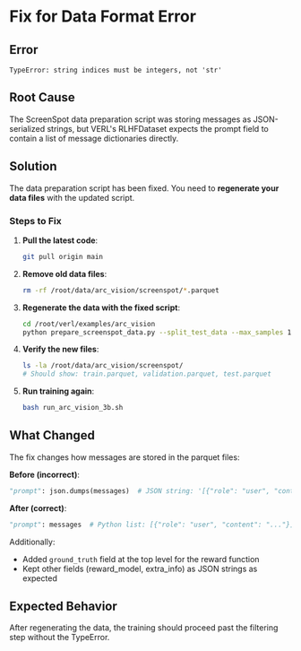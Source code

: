 # Fix for Data Format Error

## Error
```
TypeError: string indices must be integers, not 'str'
```

## Root Cause
The ScreenSpot data preparation script was storing messages as JSON-serialized strings, but VERL's RLHFDataset expects the prompt field to contain a list of message dictionaries directly.

## Solution

The data preparation script has been fixed. You need to **regenerate your data files** with the updated script.

### Steps to Fix

1. **Pull the latest code**:
   ```bash
   git pull origin main
   ```

2. **Remove old data files**:
   ```bash
   rm -rf /root/data/arc_vision/screenspot/*.parquet
   ```

3. **Regenerate the data with the fixed script**:
   ```bash
   cd /root/verl/examples/arc_vision
   python prepare_screenspot_data.py --split_test_data --max_samples 1200
   ```

4. **Verify the new files**:
   ```bash
   ls -la /root/data/arc_vision/screenspot/
   # Should show: train.parquet, validation.parquet, test.parquet
   ```

5. **Run training again**:
   ```bash
   bash run_arc_vision_3b.sh
   ```

## What Changed

The fix changes how messages are stored in the parquet files:

**Before (incorrect)**:
```python
"prompt": json.dumps(messages)  # JSON string: '[{"role": "user", "content": "..."}]'
```

**After (correct)**:
```python
"prompt": messages  # Python list: [{"role": "user", "content": "..."}]
```

Additionally:
- Added `ground_truth` field at the top level for the reward function
- Kept other fields (reward_model, extra_info) as JSON strings as expected

## Expected Behavior

After regenerating the data, the training should proceed past the filtering step without the TypeError.